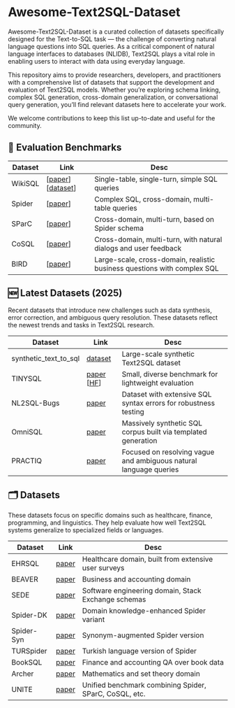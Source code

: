 # Awesome-Text2SQL-Dataset
Awesome-Text2SQL-Dataset is a curated collection of datasets specifically designed for the Text-to-SQL task — the challenge of converting natural language questions into SQL queries. As a critical component of natural language interfaces to databases (NLIDB), Text2SQL plays a vital role in enabling users to interact with data using everyday language.

This repository aims to provide researchers, developers, and practitioners with a comprehensive list of datasets that support the development and evaluation of Text2SQL models. Whether you’re exploring schema linking, complex SQL generation, cross-domain generalization, or conversational query generation, you’ll find relevant datasets here to accelerate your work.

We welcome contributions to keep this list up-to-date and useful for the community.

## 🧪 Evaluation Benchmarks

| Dataset   | Link                                                | Desc                                     |
|-----------|-----------------------------------------------------------|-------------------------------------------------------------|
| WikiSQL   | [[paper](https://arxiv.org/pdf/1709.00103)][[dataset](https://github.com/salesforce/WikiSQL)]      | Single-table, single-turn, simple SQL queries         |
| Spider    | [[paper](https://arxiv.org/pdf/1809.08887)]                                                                                  | Complex SQL, cross-domain, multi-table queries |
| SParC     | [[paper](https://ar5iv.labs.arxiv.org/html/1906.02285)]                         | Cross-domain, multi-turn, based on Spider schema |
| CoSQL     | [[paper](https://ar5iv.labs.arxiv.org/html/1909.05378)]               | Cross-domain, multi-turn, with natural dialogs and user feedback |
| BIRD      | [[paper](https://arxiv.org/pdf/2305.03111)]                                                                                  | Large-scale, cross-domain, realistic business questions with complex SQL |


## 🆕 Latest Datasets (2025)

Recent datasets that introduce new challenges such as data synthesis, error correction, and ambiguous query resolution. These datasets reflect the newest trends and tasks in Text2SQL research.

| Dataset                  | Link                                                                                                          | Desc |
|--------------------------|---------------------------------------------------------------------------------------------------------------|------|
| synthetic_text_to_sql | [dataset](https://huggingface.co/datasets/gretelai/synthetic_text_to_sql)                             | Large-scale synthetic Text2SQL dataset |
| TINYSQL             | [paper](https://arxiv.org/html/2503.12730) [[HF](https://huggingface.co/collections/withmartian/tinysql-6760e92748b63fa56a6ffc9f)] | Small, diverse benchmark for lightweight evaluation |
| NL2SQL-Bugs         | [paper](https://arxiv.org/pdf/2503.11984)                                                                    | Dataset with extensive SQL syntax errors for robustness testing |
| OmniSQL            | [paper](https://arxiv.org/html/2503.02240)                                                                    | Massively synthetic SQL corpus built via templated generation |
| PRACTIQ              | [paper](https://arxiv.org/html/2410.11076)                                                                    | Focused on resolving vague and ambiguous natural language queries |

## 🗂️ Datasets

These datasets focus on specific domains such as healthcare, finance, programming, and linguistics. They help evaluate how well Text2SQL systems generalize to specialized fields or languages.

| Dataset        | Link                                                                                      | Desc |
|----------------|-------------------------------------------------------------------------------------------|------|
| EHRSQL     | [paper](https://arxiv.org/html/2301.07695)                                                | Healthcare domain, built from extensive user surveys |
| BEAVER     | [paper](https://arxiv.org/html/2409.02038)                                                | Business and accounting domain |
| SEDE      | [paper](https://ar5iv.labs.arxiv.org/html/2106.05006)                                     | Software engineering domain, Stack Exchange schemas |
| Spider-DK  | [paper](https://ar5iv.labs.arxiv.org/html/2109.05157)                                     | Domain knowledge-enhanced Spider variant |
| Spider-Syn| [paper](https://ar5iv.labs.arxiv.org/html/2106.01065)                                     | Synonym-augmented Spider version |
| TURSpider  | [paper](https://ieeexplore.ieee.org/document/10753591)                                    | Turkish language version of Spider |
| BookSQL    | [paper](https://arxiv.org/html/2406.07860)                                                | Finance and accounting QA over book data |
| Archer     | [paper](https://arxiv.org/html/2402.12554)                                                | Mathematics and set theory domain |
| UNITE      | [paper](https://ar5iv.labs.arxiv.org/html/2305.16265)                                     | Unified benchmark combining Spider, SParC, CoSQL, etc. |
